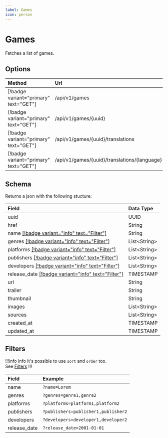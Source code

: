 ```yaml
---
label: Games
icon: person
---
```


# Games

Fetches a list of games.

## Options

| Method                                | Url                                              | Description                     |
| :------------------------------------ | :----------------------------------------------- | :------------------------------ |
| [!badge variant="primary" text="GET"] | /api/v1/games                                    | **Retrieves** all.              |
| [!badge variant="primary" text="GET"] | /api/v1/games/\{uuid\}                           | **Retrieves** one by **UUID**.  |
| [!badge variant="primary" text="GET"] | /api/v1/games/\{uuid\}/translations              | **Retrieves** all translations. |
| [!badge variant="primary" text="GET"] | /api/v1/games/\{uuid\}/translations/\{language\} | **Retrieves** one translation.  |

## Schema

Returns a json with the following stucture:

| Field                                                          | Data Type      |
| :------------------------------------------------------------- | :------------- |
| uuid                                                           | UUID           |
| href                                                           | String         |
| name [[!badge variant="info" text="Filter"]](#filters)         | String         |
| genres [[!badge variant="info" text="Filter"]](#filters)       | List\<String\> |
| platforms [[!badge variant="info" text="Filter"]](#filters)    | List\<String\> |
| publishers [[!badge variant="info" text="Filter"]](#filters)   | List\<String\> |
| developers [[!badge variant="info" text="Filter"]](#filters)   | List\<String\> |
| release_date [[!badge variant="info" text="Filter"]](#filters) | TIMESTAMP      |
| url                                                            | String         |
| trailer                                                        | String         |
| thumbnail                                                      | String         |
| images                                                         | List\<String\> |
| sources                                                        | List\<String\> |
| created_at                                                     | TIMESTAMP      |
| updated_at                                                     | TIMESTAMP      |

## Filters

!!!info Info
It's possible to use `sort` and `order` too. \
See [Filters](../Guides/Filters.md)
!!!

| Field        | Example                             |
| :----------- | :---------------------------------- |
| name         | `?name=Lorem`                       |
| genres       | `?genres=genre1,genre2`             |
| platforms    | `?platforms=platform1,platform2`    |
| publishers   | `?publishers=publisher1,publisher2` |
| developers   | `?developers=developer1,developer2` |
| release_date | `?release_date=2001-01-01`          |
